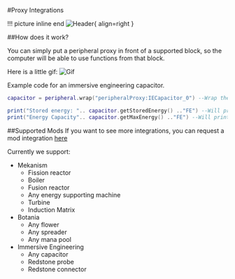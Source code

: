 #Proxy Integrations

!!! picture inline end
    ![Header](https://srendi.de/wp-content/uploads/2021/05/Peripheral-Proxy.png){ align=right }

##How does it work?

You can simply put a peripheral proxy in front of a supported block, so the computer will be able to use functions from that block.

Here is a little gif:
![Gif](https://srendi.de/wp-content/uploads/2021/05/ezgif.com-gif-maker-1.gif)

Example code for an immersive engineering capacitor.
```lua
capacitor = peripheral.wrap("peripheralProxy:IECapacitor_0") --Wrap the capacitor

print("Stored energy: ".. capacitor.getStoredEnergy() .."FE") --Will print the stored energy
print("Energy Capacity".. capacitor.getMaxEnergy() .."FE") --Will print the energy capacity
```

##Supported Mods
If you want to see more integrations, you can request a mod integration [here](https://github.com/Seniorendi/AdvancedPeripherals/issues)

Currently we support:

* Mekanism
    - Fission reactor
    - Boiler
    - Fusion reactor
    - Any energy supporting machine
    - Turbine
    - Induction Matrix
* Botania
    - Any flower
    - Any spreader
    - Any mana pool
* Immersive Engineering
    - Any capacitor
    - Redstone probe
    - Redstone connector
